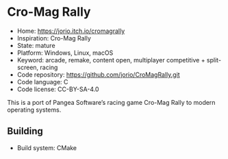 # Cro-Mag Rally

- Home: https://jorio.itch.io/cromagrally
- Inspiration: Cro-Mag Rally
- State: mature
- Platform: Windows, Linux, macOS
- Keyword: arcade, remake, content open, multiplayer competitive + split-screen, racing
- Code repository: https://github.com/jorio/CroMagRally.git
- Code language: C
- Code license: CC-BY-SA-4.0

This is a port of Pangea Software’s racing game Cro-Mag Rally to modern operating systems.

## Building

- Build system: CMake

